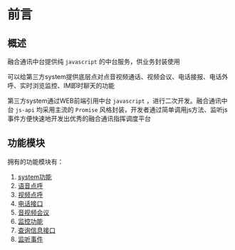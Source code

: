 # 前言
## 概述
融合通讯中台提供纯 `javascript` 的中台服务，供业务封装使用

可以给第三方system提供底层点对点音视频通话、视频会议、电话接报、电话外呼、实时浏览监控、IM即时聊天的功能

第三方system通过WEB前端引用中台 `javascript` ，进行二次开发。融合通讯中台 `js-api` 均采用主流的 `Promise` 风格封装，开发者通过简单调用js方法、监听js事件方便快速地开发出优秀的融合通讯指挥调度平台

## 功能模块
拥有的功能模块有：
1. [system功能](#A4J9y)
2. [语音点呼](#BjUlG)
3. [视频点呼](#uo6OV)
4. [电话接口](#rFZ6S)
5. [音视频会议](#xHRiG)
6. [监控功能](#ftwZf)
7. [查询信息接口](#lnhxH)
8. [监听事件](#bASQz)
